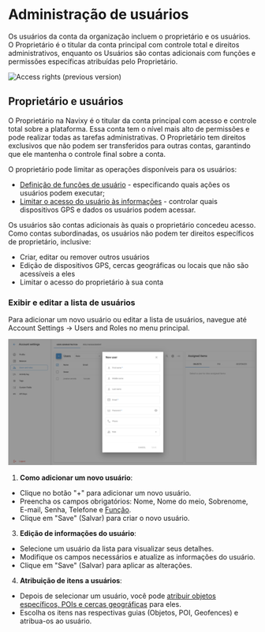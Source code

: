 # Administração de usuários

Os usuários da conta da organização incluem o proprietário e os usuários. O Proprietário é o titular da conta principal com controle total e direitos administrativos, enquanto os Usuários são contas adicionais com funções e permissões específicas atribuídas pelo Proprietário.

![Access rights (previous version)](https://www.navixy.com/wp-content/uploads/2023/04/roles-en.png)

## Proprietário e usuários

O Proprietário na Navixy é o titular da conta principal com acesso e controle total sobre a plataforma. Essa conta tem o nível mais alto de permissões e pode realizar todas as tarefas administrativas. O Proprietário tem direitos exclusivos que não podem ser transferidos para outras contas, garantindo que ele mantenha o controle final sobre a conta.

O proprietário pode limitar as operações disponíveis para os usuários:

- [Definição de funções de usuário](gerenciamento-de-funcoes.md) - especificando quais ações os usuários podem executar;
- [Limitar o acesso do usuário às informações](acesso-restrito.md) - controlar quais dispositivos GPS e dados os usuários podem acessar.

Os usuários são contas adicionais às quais o proprietário concedeu acesso. Como contas subordinadas, os usuários não podem ter direitos específicos de proprietário, inclusive:

- Criar, editar ou remover outros usuários
- Edição de dispositivos GPS, cercas geográficas ou locais que não são acessíveis a eles
- Limitar o acesso do proprietário à sua conta

### **Exibir e editar a lista de usuários**

Para adicionar um novo usuário ou editar a lista de usuários, navegue até Account Settings → Users and Roles no menu principal.

![image-20240718-041947.png](attachments/image-20240718-041947.png)

1. **Como adicionar um novo usuário**:

- Clique no botão "+" para adicionar um novo usuário.
- Preencha os campos obrigatórios: Nome, Nome do meio, Sobrenome, E-mail, Senha, Telefone e [Função](gerenciamento-de-funcoes.md).
- Clique em "Save" (Salvar) para criar o novo usuário.

3. **Edição de informações do usuário**:

- Selecione um usuário da lista para visualizar seus detalhes.
- Modifique os campos necessários e atualize as informações do usuário.
- Clique em "Save" (Salvar) para aplicar as alterações.

4. **Atribuição de itens a usuários**:

- Depois de selecionar um usuário, você pode [atribuir objetos específicos, POIs e cercas geográficas](acesso-restrito.md) para eles.
- Escolha os itens nas respectivas guias (Objetos, POI, Geofences) e atribua-os ao usuário.